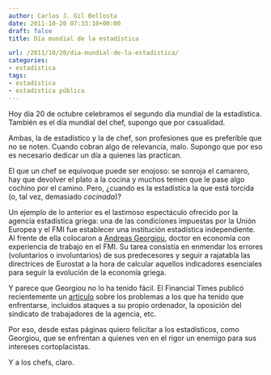```yaml
---
author: Carlos J. Gil Bellosta
date: 2011-10-20 07:33:10+00:00
draft: false
title: Día mundial de la estadística

url: /2011/10/20/dia-mundial-de-la-estadistica/
categories:
- estadística
tags:
- estadística
- estadística pública
---
```


Hoy día 20 de octubre celebramos el segundo día mundial de la estadística. También es el día mundial del chef, supongo que por casualidad.

Ambas, la de estadístico y la de chef, son profesiones que es preferible que no se noten. Cuando cobran algo de relevancia, malo. Supongo que por eso es necesario dedicar un día a quienes las practican.

El que un chef se equivoque puede ser enojoso: se sonroja el camarero, hay que devolver el plato a la cocina y muchos temen que le pase algo cochino por el camino. Pero, ¿cuando es la estadística la que está torcida (o, tal vez, demasiado _cocinada_)?

Un ejemplo de lo anterior es el lastimoso espectáculo ofrecido por la agencia estadística griega: una de las condiciones impuestas por la Unión Europea y el FMI fue establecer una institución estadística independiente. Al frente de ella colocaron a [Andreas Georgiou](http://www.spiegel.de/international/europe/0,1518,726435,00.html), doctor en economía con experiencia de trabajo en el FMI. Su tarea consistía en enmendar los errores (voluntarios o involuntarios) de sus predecesores y seguir a rajatabla las directrices de Eurostat a la hora de calcular aquellos indicadores esenciales para seguir la evolución de la economía griega.

Y parece que Georgiou no lo ha tenido fácil. El Financial Times publicó recientemente un [artículo](http://www.ft.com/intl/cms/s/0/deeaea88-eb81-11e0-a576-00144feab49a.html#axzz1alg3MgqT) sobre los problemas a los que ha tenido que enfrentarse, incluidos ataques a su propio ordenador, la oposición del sindicato de trabajadores de la agencia, etc.

Por eso, desde estas páginas quiero felicitar a los estadísticos, como Georgiou, que se enfrentan a quienes ven en el rigor un enemigo para sus intereses cortoplacistas.

Y a los chefs, claro.
